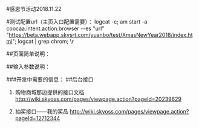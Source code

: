 #感恩节活动2018.11.22

#测试配置url（主页入口配置需要）：
logcat -c;  am start -a coocaa.intent.action.browser --es "url" "https://beta.webapp.skysrt.com/yuanbo/test/XmasNewYear2018/index.html"; logcat | grep chrom; \r


 
##页面简单说明：


##输入参数说明： 

###开发中需要的信息：
##后台接口
1. 购物商城那边提供的接口文档
	http://wiki.skyoss.com/pages/viewpage.action?pageId=20239629

2. 抽奖接口——我的奖品
	http://wiki.skyoss.com/pages/viewpage.action?pageId=12712344